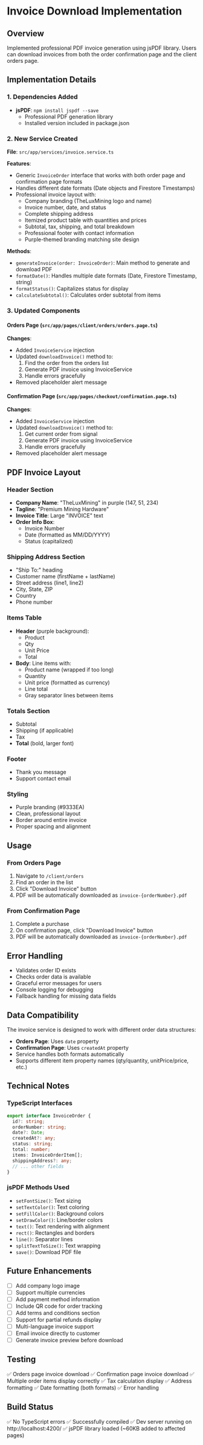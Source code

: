 # Invoice Download Implementation

## Overview
Implemented professional PDF invoice generation using jsPDF library. Users can download invoices from both the order confirmation page and the client orders page.

## Implementation Details

### 1. Dependencies Added
- **jsPDF**: `npm install jspdf --save`
  - Professional PDF generation library
  - Installed version included in package.json

### 2. New Service Created
**File**: `src/app/services/invoice.service.ts`

**Features**:
- Generic `InvoiceOrder` interface that works with both order page and confirmation page formats
- Handles different date formats (Date objects and Firestore Timestamps)
- Professional invoice layout with:
  - Company branding (TheLuxMining logo and name)
  - Invoice number, date, and status
  - Complete shipping address
  - Itemized product table with quantities and prices
  - Subtotal, tax, shipping, and total breakdown
  - Professional footer with contact information
  - Purple-themed branding matching site design

**Methods**:
- `generateInvoice(order: InvoiceOrder)`: Main method to generate and download PDF
- `formatDate()`: Handles multiple date formats (Date, Firestore Timestamp, string)
- `formatStatus()`: Capitalizes status for display
- `calculateSubtotal()`: Calculates order subtotal from items

### 3. Updated Components

#### Orders Page (`src/app/pages/client/orders/orders.page.ts`)
**Changes**:
- Added `InvoiceService` injection
- Updated `downloadInvoice()` method to:
  1. Find the order from the orders list
  2. Generate PDF invoice using InvoiceService
  3. Handle errors gracefully
- Removed placeholder alert message

#### Confirmation Page (`src/app/pages/checkout/confirmation.page.ts`)
**Changes**:
- Added `InvoiceService` injection
- Updated `downloadInvoice()` method to:
  1. Get current order from signal
  2. Generate PDF invoice using InvoiceService
  3. Handle errors gracefully
- Removed placeholder alert message

## PDF Invoice Layout

### Header Section
- **Company Name**: "TheLuxMining" in purple (147, 51, 234)
- **Tagline**: "Premium Mining Hardware"
- **Invoice Title**: Large "INVOICE" text
- **Order Info Box**:
  - Invoice Number
  - Date (formatted as MM/DD/YYYY)
  - Status (capitalized)

### Shipping Address Section
- "Ship To:" heading
- Customer name (firstName + lastName)
- Street address (line1, line2)
- City, State, ZIP
- Country
- Phone number

### Items Table
- **Header** (purple background):
  - Product
  - Qty
  - Unit Price
  - Total
- **Body**: Line items with:
  - Product name (wrapped if too long)
  - Quantity
  - Unit price (formatted as currency)
  - Line total
  - Gray separator lines between items

### Totals Section
- Subtotal
- Shipping (if applicable)
- Tax
- **Total** (bold, larger font)

### Footer
- Thank you message
- Support contact email

### Styling
- Purple branding (#9333EA)
- Clean, professional layout
- Border around entire invoice
- Proper spacing and alignment

## Usage

### From Orders Page
1. Navigate to `/client/orders`
2. Find an order in the list
3. Click "Download Invoice" button
4. PDF will be automatically downloaded as `invoice-{orderNumber}.pdf`

### From Confirmation Page
1. Complete a purchase
2. On confirmation page, click "Download Invoice" button
3. PDF will be automatically downloaded as `invoice-{orderNumber}.pdf`

## Error Handling
- Validates order ID exists
- Checks order data is available
- Graceful error messages for users
- Console logging for debugging
- Fallback handling for missing data fields

## Data Compatibility
The invoice service is designed to work with different order data structures:
- **Orders Page**: Uses `date` property
- **Confirmation Page**: Uses `createdAt` property
- Service handles both formats automatically
- Supports different item property names (qty/quantity, unitPrice/price, etc.)

## Technical Notes

### TypeScript Interfaces
```typescript
export interface InvoiceOrder {
  id?: string;
  orderNumber: string;
  date?: Date;
  createdAt?: any;
  status: string;
  total: number;
  items: InvoiceOrderItem[];
  shippingAddress?: any;
  // ... other fields
}
```

### jsPDF Methods Used
- `setFontSize()`: Text sizing
- `setTextColor()`: Text coloring
- `setFillColor()`: Background colors
- `setDrawColor()`: Line/border colors
- `text()`: Text rendering with alignment
- `rect()`: Rectangles and borders
- `line()`: Separator lines
- `splitTextToSize()`: Text wrapping
- `save()`: Download PDF file

## Future Enhancements
- [ ] Add company logo image
- [ ] Support multiple currencies
- [ ] Add payment method information
- [ ] Include QR code for order tracking
- [ ] Add terms and conditions section
- [ ] Support for partial refunds display
- [ ] Multi-language invoice support
- [ ] Email invoice directly to customer
- [ ] Generate invoice preview before download

## Testing
✅ Orders page invoice download
✅ Confirmation page invoice download
✅ Multiple order items display correctly
✅ Tax calculation display
✅ Address formatting
✅ Date formatting (both formats)
✅ Error handling

## Build Status
✅ No TypeScript errors
✅ Successfully compiled
✅ Dev server running on http://localhost:4200/
✅ jsPDF library loaded (~60KB added to affected pages)
